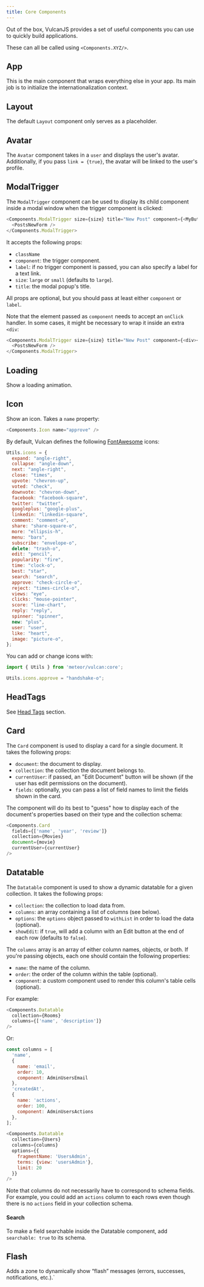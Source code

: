 ```yaml
---
title: Core Components
---
```


Out of the box, VulcanJS provides a set of useful components you can use to quickly build applications. 

These can all be called using `<Components.XYZ/>`.

## App

This is the main component that wraps everything else in your app. Its main job is to initialize the internationalization context.

## Layout

The default `Layout` component only serves as a placeholder.

## Avatar

The `Avatar` component takes in a `user` and displays the user's avatar. Additionally, if you pass `link = {true}`, the avatar will be linked to the user's profile.

## ModalTrigger

The `ModalTrigger` component can be used to display its child component inside a modal window when the trigger component is clicked:

```js
<Components.ModalTrigger size={size} title="New Post" component={<MyButton/>}>
  <PostsNewForm />
</Components.ModalTrigger>
```

It accepts the following props:

- `className`
- `component`: the trigger component.
- `label`: if no trigger component is passed, you can also specify a label for a text link. 
- `size`: `large` or `small` (defaults to `large`). 
- `title`: the modal popup's title.

All props are optional, but you should pass at least either `component` or `label`. 

Note that the element passed as `component` needs to accept an `onClick` handler. In some cases, it might be necessary to wrap it inside an extra `<div`:

```js
<Components.ModalTrigger size={size} title="New Post" component={<div><MyButton/></div>div>}>
  <PostsNewForm />
</Components.ModalTrigger>
```

## Loading

Show a loading animation.

## Icon

Show an icon. Takes a `name` property:

```js
<Components.Icon name="approve" />
```

By default, Vulcan defines the following [FontAwesome](http://fontawesome.io/icons/) icons:

```js
Utils.icons = {
  expand: "angle-right",
  collapse: "angle-down",
  next: "angle-right",
  close: "times",
  upvote: "chevron-up",
  voted: "check",
  downvote: "chevron-down",
  facebook: "facebook-square",
  twitter: "twitter",
  googleplus: "google-plus",
  linkedin: "linkedin-square",
  comment: "comment-o",
  share: "share-square-o",
  more: "ellipsis-h",
  menu: "bars",
  subscribe: "envelope-o",
  delete: "trash-o",
  edit: "pencil",
  popularity: "fire",
  time: "clock-o",
  best: "star",
  search: "search",
  approve: "check-circle-o",
  reject: "times-circle-o",
  views: "eye",
  clicks: "mouse-pointer", 
  score: "line-chart",
  reply: "reply",
  spinner: "spinner",
  new: "plus",
  user: "user",
  like: "heart",
  image: "picture-o",
};
```

You can add or change icons with:

```js
import { Utils } from 'meteor/vulcan:core';

Utils.icons.approve = "handshake-o";
```

## HeadTags

See [Head Tags](/head-tags.html) section.

## Card

The `Card` component is used to display a card for a single document. It takes the following props:

- `document`: the document to display.
- `collection`: the collection the document belongs to.
- `currentUser`: if passed, an "Edit Document" button will be shown (if the user has edit permissions on the document).
- `fields`: optionally, you can pass a list of field names to limit the fields shown in the card. 

The component will do its best to "guess" how to display each of the document's properties based on their type and the collection schema:

```js
<Components.Card 
  fields={['name', 'year', 'review']} 
  collection={Movies}
  document={movie}
  currentUser={currentUser}
/>
```

## Datatable

The `Datatable` component is used to show a dynamic datatable for a given collection. It takes the following props:

- `collection`: the collection to load data from.
- `columns`: an array containing a list of columns (see below).
- `options`: the `options` object passed to `withList` in order to load the data (optional).
- `showEdit`: if `true`, will add a column with an Edit button at the end of each row (defaults to `false`).

The `columns` array is an array of either column names, objects, or both. If you're passing objects, each one should contain the following properties:

- `name`: the name of the column.
- `order`: the order of the column within the table (optional).
- `component`: a custom component used to render this column's table cells (optional).

For example:

```js
<Components.Datatable 
  collection={Rooms} 
  columns={['name', 'description']} 
/>
```

Or:

```js
const columns = [
  'name',
  {
    name: 'email',
    order: 10,
    component: AdminUsersEmail
  },
  'createdAt',
  {
    name: 'actions',
    order: 100,
    component: AdminUsersActions
  },
];

<Components.Datatable 
  collection={Users} 
  columns={columns} 
  options={{
    fragmentName: 'UsersAdmin',
    terms: {view: 'usersAdmin'},
    limit: 20
  }}
/>
```

Note that columns do not necessarily have to correspond to schema fields. For example, you could add an `actions` column to each rows even though there is no `actions` field in your collection schema.

#### Search

To make a field searchable inside the Datatable component, add `searchable: true` to its schema. 

## Flash

Adds a zone to dynamically show “flash” messages (errors, successes, notifications, etc.).`
